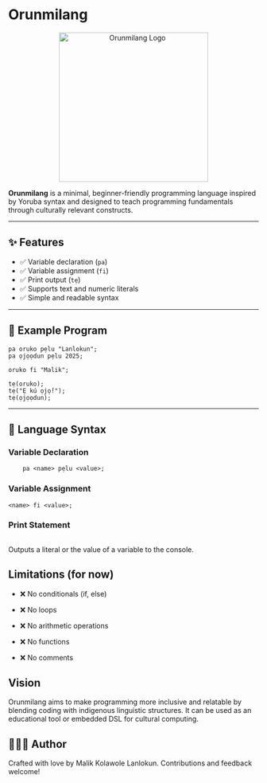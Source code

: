 # Orunmilang

<p align="center">
  <img src="https://raw.githubusercontent.com/lanlokun/orunmilang/main/orunmilang/images/orunmilang.png" alt="Orunmilang Logo" width="300"/>
</p>



**Orunmilang** is a minimal, beginner-friendly programming language inspired by Yoruba syntax and designed to teach programming fundamentals through culturally relevant constructs.

---

## ✨ Features

- ✅ Variable declaration (`pa`)
- ✅ Variable assignment (`fi`)
- ✅ Print output (`tẹ`)
- ✅ Supports text and numeric literals
- ✅ Simple and readable syntax

---

## 📜 Example Program

```orunmilang
pa oruko pẹlu "Lanlokun";
pa ọjọọdun pẹlu 2025;

oruko fi "Malik";

tẹ(oruko);
tẹ("Ẹ kú ọjọ́!");
tẹ(ọjọọdun);

```

---

## 🧠 Language Syntax

 ### Variable Declaration

```
    pa <name> pẹlu <value>;
```

### Variable Assignment

```
<name> fi <value>;

```

### Print Statement

``` tẹ(<value>);
```

Outputs a literal or the value of a variable to the console.


## Limitations (for now)

- ❌ No conditionals (if, else)

- ❌ No loops

- ❌ No arithmetic operations

- ❌ No functions

- ❌ No comments

 ## Vision

Orunmilang aims to make programming more inclusive and relatable by blending coding with indigenous linguistic structures. It can be used as an educational tool or embedded DSL for cultural computing.


## 🧑🏽‍💻 Author

Crafted with love by Malik Kolawole Lanlokun.  Contributions and feedback welcome!
